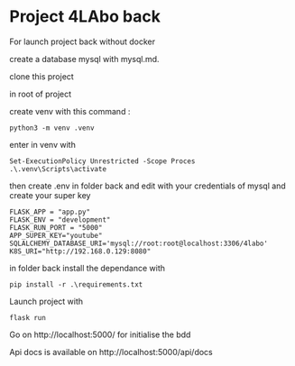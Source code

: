 # Project 4LAbo back

For launch project back without docker

create a database mysql with mysql.md.

clone this project

in root of project

create venv with this command :

```
python3 -m venv .venv
```

enter in venv with

```
Set-ExecutionPolicy Unrestricted -Scope Proces
.\.venv\Scripts\activate
```

then create .env in folder back and edit with your credentials of mysql and create your super key

```
FLASK_APP = "app.py"
FLASK_ENV = "development"
FLASK_RUN_PORT = "5000"
APP_SUPER_KEY="youtube"
SQLALCHEMY_DATABASE_URI='mysql://root:root@localhost:3306/4labo'
K8S_URI="http://192.168.0.129:8080"
```

in folder back install the dependance with

```
pip install -r .\requirements.txt
```

Launch project with

```
flask run
```

Go on http://localhost:5000/ for initialise the bdd

Api docs is available on http://localhost:5000/api/docs
